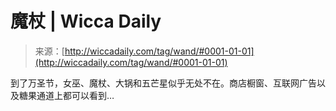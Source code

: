 <!--yml

分类：未分类

日期：2024年06月12日 18:25:13

-->

# 魔杖 | Wicca Daily

> 来源：[http://wiccadaily.com/tag/wand/#0001-01-01](http://wiccadaily.com/tag/wand/#0001-01-01)

到了万圣节，女巫、魔杖、大锅和五芒星似乎无处不在。商店橱窗、互联网广告以及糖果通道上都可以看到…
